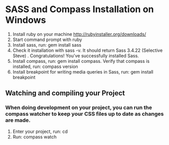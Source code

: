 
# SASS and Compass Installation on Windows

1. Install ruby on your machine http://rubyinstaller.org/downloads/
2. Start command prompt with ruby
3. Install sass, run: gem install sass
4. Check it installation with sass -v. It should return  Sass 3.4.22 (Selective Steve) . Congratulations! You've successfully installed Sass.
5. Install compass, run: gem install compass. Verify that compass is installed, run: compass version
6. Install breakpoint for writing media queries in Sass, run:  gem install breakpoint


## Watching and compiling your Project

### When doing development on your project, you can run the compass watcher to keep your CSS files up to date as changes are made.

1. Enter your project, run:  cd <myproject>
2. Run: compass watch
